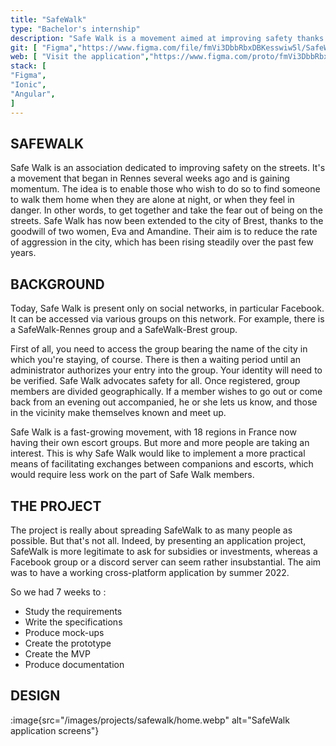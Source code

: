 ```yaml
---
title: "SafeWalk"
type: "Bachelor's internship"
description: "Safe Walk is a movement aimed at improving safety thanks to co-walking."
git: [ "Figma","https://www.figma.com/file/fmVi3DbbRbxDBKesswiw5l/SafeWalk-App?type=design&node-id=0-1" ]
web: [ "Visit the application","https://www.figma.com/proto/fmVi3DbbRbxDBKesswiw5l/SafeWalk-App?node-id=312-24244&scaling=min-zoom&page-id=0:1&starting-point-node-id=312:24244&show-proto-sidebar=1" ]
stack: [
"Figma",
"Ionic",
"Angular",
]
---
```


## SAFEWALK

Safe Walk is an association dedicated to improving safety on the streets.
It's a movement that began in Rennes several weeks ago and is gaining momentum. The idea is to enable those who wish to do so to find someone to walk them home when they are alone at night, or when they feel in danger. In other words, to get together and take the fear out of being on the streets.
Safe Walk has now been extended to the city of Brest, thanks to the goodwill of two women, Eva and Amandine.
Their aim is to reduce the rate of aggression in the city, which has been rising steadily over the past few years.

## BACKGROUND

Today, Safe Walk is present only on social networks, in particular Facebook. It can be accessed via various groups on this network. For example, there is a SafeWalk-Rennes group and a SafeWalk-Brest group.

First of all, you need to access the group bearing the name of the city in which you're staying, of course.
There is then a waiting period until an administrator authorizes your entry into the group. Your identity will need to be verified. Safe Walk advocates safety for all.
Once registered, group members are divided geographically. If a member wishes to go out or come back from an evening out accompanied, he or she lets us know, and those in the vicinity make themselves known and meet up.

Safe Walk is a fast-growing movement, with 18 regions in France now having their own escort groups.
But more and more people are taking an interest. This is why Safe Walk would like to implement a more practical means of facilitating exchanges between companions and escorts, which would require less work on the part of Safe Walk members.

## THE PROJECT

The project is really about spreading SafeWalk to as many people as possible. But that's not all.
Indeed, by presenting an application project, SafeWalk is more legitimate to ask for subsidies or investments, whereas a Facebook group or a discord server can seem rather insubstantial.
The aim was to have a working cross-platform application by summer 2022.

So we had 7 weeks to :

- Study the requirements
- Write the specifications
- Produce mock-ups
- Create the prototype
- Create the MVP
- Produce documentation

## DESIGN

:image{src="/images/projects/safewalk/home.webp" alt="SafeWalk application screens"}